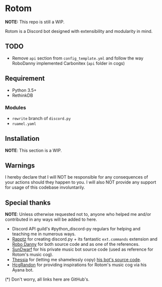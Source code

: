 # Rotom
**NOTE:** This repo is still a WIP.

Rotom is a Discord bot designed with extensibility and modularity in mind.

## TODO

- Remove `api` section from `config_template.yml` and follow the way RoboDanny implemented Carbonitex (`api` folder in cogs)

## Requirement

- Python 3.5+
- RethinkDB

### Modules

- `rewrite` branch of `discord.py`
- `ruamel.yaml`

## Installation

**NOTE**: This section is a WIP.

## Warnings

I hereby declare that I will NOT be responsible for any consequences of your actions should they happen to you. I will also NOT provide any support for usage of this codebase involuntarily.

## Special thanks

**NOTE**: Unless otherwise requested not to, anyone who helped me and/or contributed in any ways will be added to here.

- Discord API guild's #python_discord-py regulars for helping and teaching me in numerous ways.
- [Rapptz](https://github.com/Rapptz) for creating discord.py + its fantastic `ext.commands` extension and [Robo Danny](https://github.com/Rapptz/RoboDanny) for both source code and as one of the references.
- [SunDwarf](https://github.com/SunDwarf) for his private music bot source code (used as reference for Rotom's music cog).
- [Thessia](https://github.com/Thessia) for (letting me shamelessly copy) [his bot's source code](https://github.com/Thessia/Liara).
- [HcgRandon](https://github.com/hcgrandon) for providing inspirations for Rotom's music cog via his Ayana bot.

(*) Don't worry, all links here are GitHub's.
